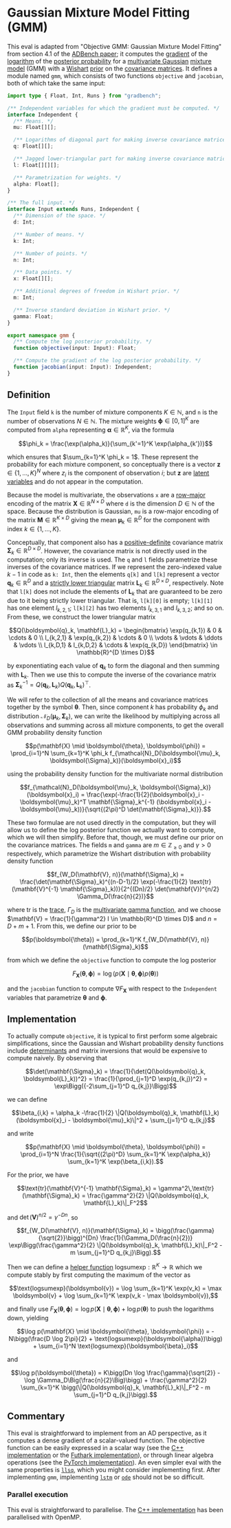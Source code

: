 # Gaussian Mixture Model Fitting (GMM)

This eval is adapted from "Objective GMM: Gaussian Mixture Model Fitting" from
section 4.1 of the [ADBench paper][]; it computes the [gradient][] of the
[logarithm][] of the [posterior probability][] for a [multivariate Gaussian][]
[mixture model][] (GMM) with a [Wishart][] [prior][] on the [covariance
matrices][]. It defines a module named `gmm`, which consists of two functions
`objective` and `jacobian`, both of which take the same input:

```typescript
import type { Float, Int, Runs } from "gradbench";

/** Independent variables for which the gradient must be computed. */
interface Independent {
  /** Means. */
  mu: Float[][];

  /** Logarithms of diagonal part for making inverse covariance matrices. */
  q: Float[][];

  /** Jagged lower-triangular part for making inverse covariance matrices. */
  l: Float[][][];

  /** Parametrization for weights. */
  alpha: Float[];
}

/** The full input. */
interface Input extends Runs, Independent {
  /** Dimension of the space. */
  d: Int;

  /** Number of means. */
  k: Int;

  /** Number of points. */
  n: Int;

  /** Data points. */
  x: Float[][];

  /** Additional degrees of freedom in Wishart prior. */
  m: Int;

  /** Inverse standard deviation in Wishart prior. */
  gamma: Float;
}

export namespace gmm {
  /** Compute the log posterior probability. */
  function objective(input: Input): Float;

  /** Compute the gradient of the log posterior probability. */
  function jacobian(input: Input): Independent;
}
```

## Definition

The `Input` field `k` is the number of mixture components $`K \in \mathbb{N}`$,
and `n` is the number of observations $`N \in \mathbb{N}`$. The mixture weights
$`\boldsymbol{\phi} \in [0, 1]^K`$ are computed from `alpha` representing
$`\boldsymbol{\alpha} \in \mathbb{R}^K`$, via the formula

```math
\phi_k = \frac{\exp(\alpha_k)}{\sum_{k'=1}^K \exp(\alpha_{k'})}
```

which ensures that $`\sum_{k=1}^K \phi_k = 1`$. These represent the probability
for each mixture component, so conceptually there is a vector
$`\boldsymbol{z} \in \{1, \dots, K\}^N`$ where $`z_i`$ is the component of
observation $`i`$; but $`\boldsymbol{z}`$ are [latent variables][] and do not
appear in the computation.

Because the model is multivariate, the observations `x` are a [row-major][]
encoding of the matrix $`\mathbf{X} \in \mathbb{R}^{N \times D}`$ where `d` is
the dimension $`D \in \mathbb{N}`$ of the space. Because the distribution is
Gaussian, `mu` is a row-major encoding of the matrix
$`\mathbf{M} \in \mathbb{R}^{K \times D}`$ giving the mean
$`\boldsymbol{\mu}_k \in \mathbb{R}^D`$ for the component with index
$`k \in \{1, \dots, K\}`$.

Conceptually, that component also has a [positive-definite][] covariance matrix
$`\mathbf{\Sigma}_k \in \mathbb{R}^{D \times D}`$. However, the covariance
matrix is not directly used in the computation; only its inverse is used. The
`q` and `l` fields parametrize these inverses of the covariance matrices. If we
represent the zero-indexed value $`k - 1`$ in code as `k: Int`, then the
elements `q[k]` and `l[k]` represent a vector
$`\boldsymbol{q}_k \in \mathbb{R}^D`$ and a [strictly lower triangular][] matrix
$`\mathbf{L}_k \in \mathbb{R}^{D \times D}`$, respectively. Note that `l[k]`
does not include the elements of $`\mathbf{L}_k`$ that are guaranteed to be zero
due to it being strictly lower triangular. That is, `l[k][0]` is empty;
`l[k][1]` has one element $`l_{k,2,1}`$; `l[k][2]` has two elements
$`l_{k,3,1}`$ and $`l_{k,3,2}`$; and so on. From these, we construct the lower
triangular matrix

```math
Q(\boldsymbol{q}_k, \mathbf{L}_k) = \begin{bmatrix}
  \exp(q_{k,1}) & 0 & \cdots & 0 \\
  l_{k,2,1} & \exp(q_{k,2}) & \cdots & 0 \\
  \vdots & \vdots & \ddots & \vdots \\
  l_{k,D,1} & l_{k,D,2} & \cdots & \exp(q_{k,D})
\end{bmatrix} \in \mathbb{R}^{D \times D}
```

by exponentiating each value of $`\boldsymbol{q}_k`$ to form the diagonal and
then summing with $`\mathbf{L}_k`$. Then we use this to compute the inverse of
the covariance matrix as
$`\mathbf{\Sigma}_k^{-1} = Q(\boldsymbol{q}_k, \mathbf{L}_k)Q(\boldsymbol{q}_k, \mathbf{L}_k)^\top`$.

We will refer to the collection of all the means and covariance matrices
together by the symbol $`\boldsymbol{\theta}`$. Then, since component $`k`$ has
probability $`\phi_k`$ and distribution
$`\mathcal{N}_D(\boldsymbol{\mu}_k, \boldsymbol{\Sigma}_k)`$, we can write the
likelihood by multiplying across all observations and summing across all mixture
components, to get the overall GMM probability density function

```math
p(\mathbf{X} \mid \boldsymbol{\theta}, \boldsymbol{\phi}) = \prod_{i=1}^N \sum_{k=1}^K \phi_k f_{\mathcal{N}_D(\boldsymbol{\mu}_k, \boldsymbol{\Sigma}_k)}(\boldsymbol{x}_i)
```

using the probability density function for the multivariate normal distribution

```math
f_{\mathcal{N}_D(\boldsymbol{\mu}_k, \boldsymbol{\Sigma}_k)}(\boldsymbol{x}_i) = \frac{\exp(-\frac{1}{2}(\boldsymbol{x}_i - \boldsymbol{\mu}_k)^T \mathbf{\Sigma}_k^{-1} (\boldsymbol{x}_i - \boldsymbol{\mu}_k))}{\sqrt{(2\pi)^D \det(\mathbf{\Sigma}_k)}}.
```

These two formulae are not used directly in the computation, but they will allow
us to define the log posterior function we actually want to compute, which we
will then simplify. Before that, though, we must define our prior on the
covariance matrices. The fields `m` and `gamma` are
$`m \in \mathbb{Z}_{\geq 0}`$ and $`\gamma > 0`$ respectively, which parametrize
the Wishart distribution with probability density function

```math
f_{W_D(\mathbf{V}, n)}(\mathbf{\Sigma}_k) = \frac{\det(\mathbf{\Sigma}_k)^{(n-D-1)/2} \exp(-\frac{1}{2} \text{tr}(\mathbf{V}^{-1} \mathbf{\Sigma}_k))}{2^{(Dn)/2} \det(\mathbf{V})^{n/2} \Gamma_D(\frac{n}{2})}
```

where $`\text{tr}`$ is the [trace][], $`\Gamma_D`$ is the [multivariate gamma
function][], and we choose
$`\mathbf{V} = \frac{1}{\gamma^2} I \in \mathbb{R}^{D \times D}`$ and
$`n = D + m + 1`$. From this, we define our prior to be

```math
p(\boldsymbol{\theta}) = \prod_{k=1}^K f_{W_D(\mathbf{V}, n)}(\mathbf{\Sigma}_k)
```

from which we define the `objective` function to compute the log posterior

```math
F_\mathbf{X}(\boldsymbol{\theta}, \boldsymbol{\phi}) = \log(p(\mathbf{X} \mid \boldsymbol{\theta}, \boldsymbol{\phi}) p(\boldsymbol{\theta}))
```

and the `jacobian` function to compute $`\nabla F_{\mathbf{X}}`$ with respect to
the `Independent` variables that parametrize $`\boldsymbol{\theta}`$ and
$`\boldsymbol{\phi}`$.

## Implementation

To actually compute `objective`, it is typical to first perform some algebraic
simplifications, since the Gaussian and Wishart probability density functions
include [determinants][] and matrix inversions that would be expensive to
compute naively. By observing that

```math
\det(\mathbf{\Sigma}_k) = \frac{1}{\det(Q(\boldsymbol{q}_k, \boldsymbol{L}_k))^2} = \frac{1}{\prod_{j=1}^D \exp(q_{k,j})^2} = \exp\Bigg({-2\sum_{j=1}^D q_{k,j}}\Bigg)
```

we can define

```math
\beta_{i,k} = \alpha_k -\frac{1}{2} \|Q(\boldsymbol{q}_k, \mathbf{L}_k)(\boldsymbol{x}_i - \boldsymbol{\mu}_k)\|^2 + \sum_{j=1}^D q_{k,j}
```

and write

```math
p(\mathbf{X} \mid \boldsymbol{\theta}, \boldsymbol{\phi}) = \prod_{i=1}^N \frac{1}{\sqrt{(2\pi)^D} \sum_{k=1}^K \exp(\alpha_k)} \sum_{k=1}^K \exp(\beta_{i,k}).
```

For the prior, we have

```math
\text{tr}(\mathbf{V}^{-1} \mathbf{\Sigma}_k) = \gamma^2\,\text{tr}(\mathbf{\Sigma}_k) = \frac{\gamma^2}{2} \|Q(\boldsymbol{q}_k, \mathbf{L}_k)\|_F^2
```

and $`\det(\mathbf{V})^{n/2} = \gamma^{-Dn}`$, so

```math
f_{W_D(\mathbf{V}, n)}(\mathbf{\Sigma}_k) = \bigg(\frac{\gamma}{\sqrt{2}}\bigg)^{Dn} \frac{1}{\Gamma_D(\frac{n}{2})} \exp\Bigg(\frac{\gamma^2}{2} \|Q(\boldsymbol{q}_k, \mathbf{L}_k)\|_F^2 - m \sum_{j=1}^D q_{k,j}\Bigg).
```

Then we can define a [helper function][`lse`]
$`\text{logsumexp} : \mathbb{R}^K \to \mathbb{R}`$ which we compute stably by
first computing the maximum of the vector as

```math
\text{logsumexp}(\boldsymbol{v}) = \log \sum_{k=1}^K \exp(v_k) = \max \boldsymbol{v} + \log \sum_{k=1}^K \exp(v_k - \max \boldsymbol{v}),
```

and finally use
$`F_\mathbf{X}(\boldsymbol{\theta}, \boldsymbol{\phi}) = \log p(\mathbf{X} \mid \boldsymbol{\theta}, \boldsymbol{\phi}) + \log p(\boldsymbol{\theta})`$
to push the logarithms down, yielding

```math
\log p(\mathbf{X} \mid \boldsymbol{\theta}, \boldsymbol{\phi}) = -N\bigg(\frac{D \log 2\pi}{2} + \text{logsumexp}(\boldsymbol{\alpha})\bigg) + \sum_{i=1}^N \text{logsumexp}(\boldsymbol{\beta}_i)
```

and

```math
\log p(\boldsymbol{\theta}) = K\bigg(Dn \log \frac{\gamma}{\sqrt{2}} - \log \Gamma_D\Big(\frac{n}{2}\Big)\bigg) + \frac{\gamma^2}{2} \sum_{k=1}^K \bigg(\|Q(\boldsymbol{q}_k, \mathbf{L}_k)\|_F^2 - m \sum_{j=1}^D q_{k,j}\bigg).
```

## Commentary

This eval is straightforward to implement from an AD perspective, as it computes
a dense gradient of a scalar-valued function. The objective function can be
easily expressed in a scalar way (see the [C++ implementation][cpp] or the
[Futhark implementation][futhark]), or through linear algebra operations (see
the [PyTorch implementation][pytorch]). An even simpler eval with the same
properties is [`llsq`][], which you might consider implementing first. After
implementing `gmm`, implementing [`lstm`][] or [`ode`][] should not be so
difficult.

### Parallel execution

This eval is straightforward to parallelise. The [C++ implementation][cpp] has
been parallelised with OpenMP.

[adbench paper]: https://arxiv.org/abs/1807.10129
[covariance matrices]: https://en.wikipedia.org/wiki/Covariance_matrix
[cpp]: /cpp/gradbench/evals/gmm.hpp
[determinants]: https://en.wikipedia.org/wiki/Determinant
[futhark]: /tool/futhark/gmm.fut
[gradient]: https://en.wikipedia.org/wiki/Gradient
[latent variables]:
  https://en.wikipedia.org/wiki/Latent_and_observable_variables
[logarithm]: https://en.wikipedia.org/wiki/Logarithm
[mixture model]: https://en.wikipedia.org/wiki/Mixture_model
[multivariate gamma function]:
  https://en.m.wikipedia.org/wiki/Multivariate_gamma_function
[multivariate gaussian]:
  https://en.wikipedia.org/wiki/Multivariate_normal_distribution
[positive-definite]: https://en.wikipedia.org/wiki/Definite_matrix
[posterior probability]: https://en.wikipedia.org/wiki/Posterior_probability
[prior]: https://en.wikipedia.org/wiki/Prior_probability
[pytorch]: /python/gradbench/gradbench/tools/pytorch/gmm_objective.py
[row-major]: https://en.wikipedia.org/wiki/Row-_and_column-major_order
[strictly lower triangular]: https://en.wikipedia.org/wiki/Triangular_matrix
[trace]: https://en.m.wikipedia.org/wiki/Trace_(linear_algebra)
[wishart]: https://en.m.wikipedia.org/wiki/Wishart_distribution
[`llsq`]: /evals/llsq
[`lse`]: /evals/lse
[`lstm`]: /evals/lstm
[`ode`]: /evals/ode
